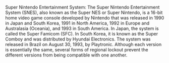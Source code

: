 Super Nintendo Entertainment System: The Super Nintendo Entertainment System (SNES), also known as the Super NES or Super Nintendo, is a 16-bit home video game console developed by Nintendo that was released in 1990 in Japan and South Korea, 1991 in North America, 1992 in Europe and Australasia (Oceania), and 1993 in South America. In Japan, the system is called the Super Famicom (SFC). In South Korea, it is known as the Super Comboy and was distributed by Hyundai Electronics. The system was released in Brazil on August 30, 1993, by Playtronic. Although each version is essentially the same, several forms of regional lockout prevent the different versions from being compatible with one another.
